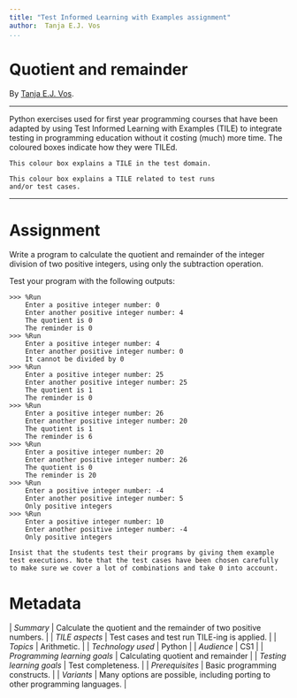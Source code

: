 ```yaml
---
title: "Test Informed Learning with Examples assignment"
author:  Tanja E.J. Vos
...
```


# Quotient and remainder

By [Tanja E.J. Vos](https://www.tanjavos.com).

------------------------------------------------------------------------

Python exercises used for first year programming courses that
have been adapted by using Test Informed Learning with Examples (TILE)
to integrate testing in programming education without it costing (much)
more time. The coloured boxes indicate how they were TILEd.

```testdomaintile
This colour box explains a TILE in the test domain.
```

```testruntile
This colour box explains a TILE related to test runs 
and/or test cases.
```
------------------------------------------------------------------------

# Assignment

Write a program to calculate the quotient and remainder of the
integer division of two positive integers, using only the
subtraction operation.

Test your program with the following outputs:

```small
>>> %Run 
    Enter a positive integer number: 0
    Enter another positive integer number: 4
    The quotient is 0
    The reminder is 0
>>> %Run 
    Enter a positive integer number: 4
    Enter another positive integer number: 0
    It cannot be divided by 0
>>> %Run 
    Enter a positive integer number: 25
    Enter another positive integer number: 25
    The quotient is 1
    The reminder is 0
>>> %Run 
    Enter a positive integer number: 26
    Enter another positive integer number: 20
    The quotient is 1
    The reminder is 6
>>> %Run 
    Enter a positive integer number: 20
    Enter another positive integer number: 26
    The quotient is 0
    The reminder is 20
>>> %Run 
    Enter a positive integer number: -4
    Enter another positive integer number: 5
    Only positive integers
>>> %Run 
    Enter a positive integer number: 10
    Enter another positive integer number: -4
    Only positive integers
```

```testruntile
Insist that the students test their programs by giving them example
test executions. Note that the test cases have been chosen carefully
to make sure we cover a lot of combinations and take 0 into account.
```

# Metadata

| *Summary*                     | Calculate the quotient and the remainder of two positive numbers. |
| *TILE aspects*                | Test cases and test run TILE-ing is applied. |
| *Topics*                      | Arithmetic. |
| *Technology used*             | Python |
| *Audience*                    | CS1 |
| *Programming learning goals*  | Calculating quotient and remainder |
| *Testing learning goals*      | Test completeness. |
| *Prerequisites*               | Basic programming constructs. |
| *Variants*                    | Many options are possible, including porting to other programming languages. |    

